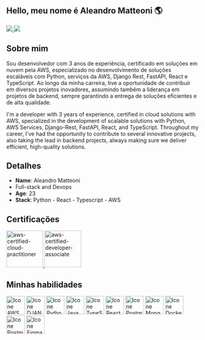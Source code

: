 <h2>Hello, meu nome é Aleandro Matteoni 🌎</h2>

<div>
  <a href="https://www.linkedin.com/in/aleandro-matteoni-6086a125a/" target="_blank">
  <img src="https://img.shields.io/badge/-LinkedIn-%230077B5?style=for-the-badge&logo=linkedin&logoColor=white" target="_blank">
  </a>
  <a href="https://www.instagram.com/aleandro_matt/" target="_blank">
  <img src="https://img.shields.io/badge/-Instagram-%23E4405F?style=for-the-badge&logo=instagram&logoColor=white" target="_blank">
  </a>

<div>

## Sobre mim
Sou desenvolvedor com 3 anos de experiência, certificado em soluções em nuvem pela AWS, especializado no desenvolvimento de soluções escaláveis com Python, serviços da AWS, Django Rest, FastAPI, React e TypeScript. Ao longo da minha carreira, tive a oportunidade de contribuir em diversos projetos inovadores, assumindo também a liderança em projetos de backend, sempre garantindo a entrega de soluções eficientes e de alta qualidade.

I'm a developer with 3 years of experience, certified in cloud solutions with AWS, specialized in the development of scalable solutions with Python, AWS Services, Django-Rest, FastAPI, React, and TypeScript. Throughout my career, I've had the opportunity to contribute to several innovative projects, also taking the lead in backend projects, always making sure we deliver efficient, high-quality solutions.

## Detalhes
* **Name**: Aleandro Matteoni
* Full-stack and Devops
* **Age**: 23
* **Stack**: Python - React - Typescript - AWS

## Certificações
<a href="https://www.credly.com/badges/09db634d-b3f2-4cff-a4c3-f114c601a78c/public_url" target="_blank">
<img width="96" height="96" alt="aws-certified-cloud-practitioner" src="https://github.com/user-attachments/assets/38245f14-a232-41f0-83ec-048cf5136b62" />
</a>

<a href="https://www.credly.com/badges/09db634d-b3f2-4cff-a4c3-f114c601a78c/public_url" target="_blank">
<img width="96" height="96" alt="aws-certified-developer-associate" src="https://github.com/user-attachments/assets/d55f9eb4-e18d-49f3-b49c-570a6070bf9a" />
</a>


## Minhas habilidades

<img height="48px" width="48px" alt="Icone AWS" src="https://skillicons.dev/icons?i=aws"/>
<img height="48px" width="48px" alt="Icone DJANGO" src="https://skillicons.dev/icons?i=django"/>
<img height="48px" width="48px" alt="Icone Python" src="https://skillicons.dev/icons?i=python"/>
<img height="48px" width="48px" alt="Icone Java Script" src="https://skillicons.dev/icons?i=js"/>
<img height="48px" width="48px" alt="Icone TypeScript" src="https://skillicons.dev/icons?i=ts"/>
<img height="48px" width="48px" alt="Icone React" src="https://skillicons.dev/icons?i=react"/>
<img height="48px" width="48px" alt="Icone PostgreSQL" src="https://skillicons.dev/icons?i=postgres"/>
<img height="48px" width="48px" alt="Icone MongoDB" src="https://skillicons.dev/icons?i=mongodb"/>
<img height="48px" width="48px" alt="Icone Docker" src="https://skillicons.dev/icons?i=docker"/>
<img height="48px" width="48px" alt="Icone Postman" src="https://i.postimg.cc/QNyBTNVk/postman.png"/>
<img height="48px" width="48px" alt="Icone Figma" src="https://skillicons.dev/icons?i=figma"/>   
  
  
  
  
